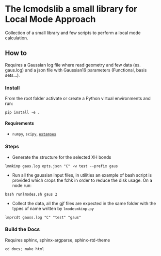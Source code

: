 # The lcmodslib a small library for Local Mode Approach #

Collection of a small library and few scripts to perform a local mode calculation.

## How to ##

Requires a Gaussian log file where read geometry and few data (es. gaus.log) and a json file with Gaussian16 parameters (Functional, basis sets...).

### Install ###
From the root folder activate or create a Python virtual environments and run:

`pip install -e .`

#### Requirements ####

 - `numpy`, `scipy`, [`estampes`](https://github.com/jbloino/estampes)

### Steps ###

- Generate the structure for the selected XH bonds

`lmmkinp gaus.log opts.json "C" -w test --prefix gaus`

- Run all the gaussian input files, in utilities an example of bash script is provided which crops the fchk in order to reduce the disk usage.
On a node run:

`bash runlmodes.sh gaus 2`

- Collect the data, all the gjf files are expected in the same folder with the types of name written by `lmodesmkinp.py`

`lmprcdt gauss.log "C" "test" "gaus"`

### Build the Docs ###

Requires sphinx, sphinx-argparse, sphinx-rtd-theme

`cd docs; make html`




